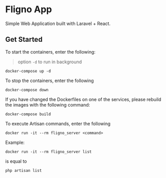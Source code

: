 # Fligno App

Simple Web Application built with Laravel + React.

## Get Started

To start the containers, enter the following:
> option `-d` to run in background
```
docker-compose up -d
```

To stop the containers, enter the following
```
docker-compose down
```

If you have changed the Dockerfiles on one of the services, please rebuild the images with the following command:
```
docker-compose build
```

To execute Artisan commands, enter the following
```
docker run -it --rm fligno_server <command>
```
Example:
```
docker run -it --rm fligno_server list
```
is equal to
```
php artisan list
```